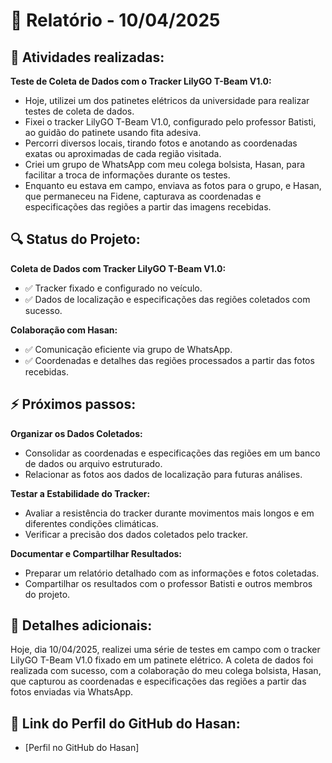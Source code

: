 # 📅 Relatório - 10/04/2025

## 📌 Atividades realizadas:
**Teste de Coleta de Dados com o Tracker LilyGO T-Beam V1.0:**
- Hoje, utilizei um dos patinetes elétricos da universidade para realizar testes de coleta de dados.
- Fixei o tracker LilyGO T-Beam V1.0, configurado pelo professor Batisti, ao guidão do patinete usando fita adesiva.
- Percorri diversos locais, tirando fotos e anotando as coordenadas exatas ou aproximadas de cada região visitada.
- Criei um grupo de WhatsApp com meu colega bolsista, Hasan, para facilitar a troca de informações durante os testes.
- Enquanto eu estava em campo, enviava as fotos para o grupo, e Hasan, que permaneceu na Fidene, capturava as coordenadas e especificações das regiões a partir das imagens recebidas.

## 🔍 Status do Projeto:
**Coleta de Dados com Tracker LilyGO T-Beam V1.0:**
- ✅ Tracker fixado e configurado no veículo.
- ✅ Dados de localização e especificações das regiões coletados com sucesso.

**Colaboração com Hasan:**
- ✅ Comunicação eficiente via grupo de WhatsApp.
- ✅ Coordenadas e detalhes das regiões processados a partir das fotos recebidas.

## ⚡ Próximos passos:
**Organizar os Dados Coletados:**
- Consolidar as coordenadas e especificações das regiões em um banco de dados ou arquivo estruturado.
- Relacionar as fotos aos dados de localização para futuras análises.

**Testar a Estabilidade do Tracker:**
- Avaliar a resistência do tracker durante movimentos mais longos e em diferentes condições climáticas.
- Verificar a precisão dos dados coletados pelo tracker.

**Documentar e Compartilhar Resultados:**
- Preparar um relatório detalhado com as informações e fotos coletadas.
- Compartilhar os resultados com o professor Batisti e outros membros do projeto.

## 📝 Detalhes adicionais:
Hoje, dia 10/04/2025, realizei uma série de testes em campo com o tracker LilyGO T-Beam V1.0 fixado em um patinete elétrico. A coleta de dados foi realizada com sucesso, com a colaboração do meu colega bolsista, Hasan, que capturou as coordenadas e especificações das regiões a partir das fotos enviadas via WhatsApp.

## 🔗 Link do Perfil do GitHub do Hasan:
- [Perfil no GitHub do Hasan] 
